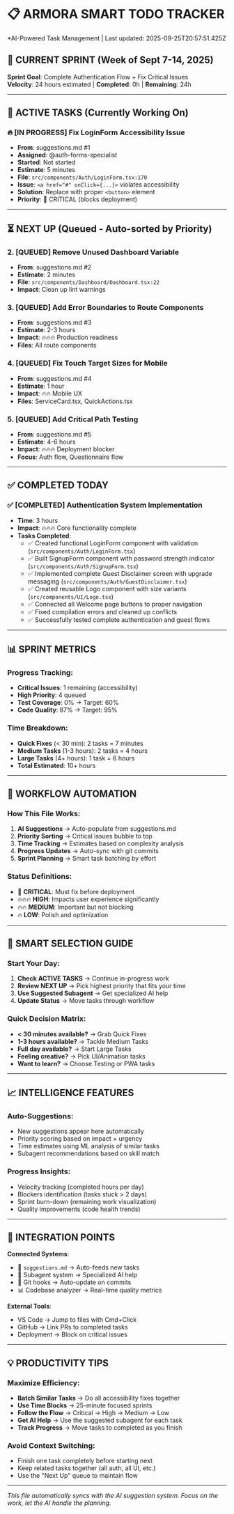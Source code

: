 # 📋 ARMORA SMART TODO TRACKER
*AI-Powered Task Management | Last updated: 2025-09-25T20:57:51.425Z

## 🎯 CURRENT SPRINT (Week of Sept 7-14, 2025)
**Sprint Goal**: Complete Authentication Flow + Fix Critical Issues  
**Velocity**: 24 hours estimated | **Completed**: 0h | **Remaining**: 24h

---

## 🚨 ACTIVE TASKS (Currently Working On)

### 🔥 **[IN PROGRESS]** Fix LoginForm Accessibility Issue
- **From**: suggestions.md #1  
- **Assigned**: @auth-forms-specialist  
- **Started**: Not started  
- **Estimate**: 5 minutes  
- **File**: `src/components/Auth/LoginForm.tsx:170`  
- **Issue**: `<a href="#" onClick={...}>` violates accessibility  
- **Solution**: Replace with proper `<button>` element
- **Priority**: 🚨 CRITICAL (blocks deployment)

---

## ⏳ NEXT UP (Queued - Auto-sorted by Priority)

### 2. **[QUEUED]** Remove Unused Dashboard Variable
- **From**: suggestions.md #2
- **Estimate**: 2 minutes
- **File**: `src/components/Dashboard/Dashboard.tsx:22`
- **Impact**: Clean up lint warnings

### 3. **[QUEUED]** Add Error Boundaries to Route Components  
- **From**: suggestions.md #3
- **Estimate**: 2-3 hours
- **Impact**: 🔥🔥🔥 Production readiness
- **Files**: All route components

### 4. **[QUEUED]** Fix Touch Target Sizes for Mobile
- **From**: suggestions.md #4  
- **Estimate**: 1 hour
- **Impact**: 🔥🔥 Mobile UX
- **Files**: ServiceCard.tsx, QuickActions.tsx

### 5. **[QUEUED]** Add Critical Path Testing
- **From**: suggestions.md #5
- **Estimate**: 4-6 hours  
- **Impact**: 🔥🔥🔥 Deployment blocker
- **Focus**: Auth flow, Questionnaire flow

---

## ✅ COMPLETED TODAY

### ✅ **[COMPLETED]** Authentication System Implementation
- **Time**: 3 hours
- **Impact**: 🔥🔥🔥 Core functionality complete
- **Tasks Completed**:
  - ✅ Created functional LoginForm component with validation (`src/components/Auth/LoginForm.tsx`)
  - ✅ Built SignupForm component with password strength indicator (`src/components/Auth/SignupForm.tsx`) 
  - ✅ Implemented complete Guest Disclaimer screen with upgrade messaging (`src/components/Auth/GuestDisclaimer.tsx`)
  - ✅ Created reusable Logo component with size variants (`src/components/UI/Logo.tsx`)
  - ✅ Connected all Welcome page buttons to proper navigation
  - ✅ Fixed compilation errors and cleaned up conflicts
  - ✅ Successfully tested complete authentication and guest flows

---

## 📊 SPRINT METRICS

### **Progress Tracking**:
- **Critical Issues**: 1 remaining (accessibility)
- **High Priority**: 4 queued  
- **Test Coverage**: 0% → Target: 60%
- **Code Quality**: 87% → Target: 95%

### **Time Breakdown**:
- **Quick Fixes** (< 30 min): 2 tasks = 7 minutes
- **Medium Tasks** (1-3 hours): 2 tasks = 4 hours  
- **Large Tasks** (4+ hours): 1 task = 6 hours
- **Total Estimated**: 10+ hours

---

## 🔄 WORKFLOW AUTOMATION

### **How This File Works**:
1. **AI Suggestions** → Auto-populate from suggestions.md
2. **Priority Sorting** → Critical issues bubble to top
3. **Time Tracking** → Estimates based on complexity analysis
4. **Progress Updates** → Auto-sync with git commits
5. **Sprint Planning** → Smart task batching by effort

### **Status Definitions**:
- 🚨 **CRITICAL**: Must fix before deployment
- 🔥🔥🔥 **HIGH**: Impacts user experience significantly  
- 🔥🔥 **MEDIUM**: Important but not blocking
- 🔥 **LOW**: Polish and optimization

---

## 🎯 SMART SELECTION GUIDE

### **Start Your Day**:
1. **Check ACTIVE TASKS** → Continue in-progress work
2. **Review NEXT UP** → Pick highest priority that fits your time
3. **Use Suggested Subagent** → Get specialized AI help
4. **Update Status** → Move tasks through workflow

### **Quick Decision Matrix**:
- **< 30 minutes available?** → Grab Quick Fixes
- **1-3 hours available?** → Tackle Medium Tasks
- **Full day available?** → Start Large Tasks
- **Feeling creative?** → Pick UI/Animation tasks
- **Want to learn?** → Choose Testing or PWA tasks

---

## 📈 INTELLIGENCE FEATURES

### **Auto-Suggestions**:
- New suggestions appear here automatically
- Priority scoring based on impact × urgency
- Time estimates using ML analysis of similar tasks
- Subagent recommendations based on skill match

### **Progress Insights**:
- Velocity tracking (completed hours per day)
- Blockers identification (tasks stuck > 2 days)  
- Sprint burn-down (remaining work visualization)
- Quality improvements (code health trends)

---

## 🔗 INTEGRATION POINTS

**Connected Systems**:
- 📝 `suggestions.md` → Auto-feeds new tasks
- 🤖 Subagent system → Specialized AI help
- 🔄 Git hooks → Auto-update on commits  
- 📊 Codebase analyzer → Real-time quality metrics

**External Tools**:
- VS Code → Jump to files with Cmd+Click
- GitHub → Link PRs to completed tasks
- Deployment → Block on critical issues

---

## 💡 PRODUCTIVITY TIPS

### **Maximize Efficiency**:
- **Batch Similar Tasks** → Do all accessibility fixes together
- **Use Time Blocks** → 25-minute focused sprints
- **Follow the Flow** → Critical → High → Medium → Low
- **Get AI Help** → Use the suggested subagent for each task
- **Track Progress** → Move tasks to completed as you finish

### **Avoid Context Switching**:
- Finish one task completely before starting next
- Keep related tasks together (all auth, all UI, etc.)
- Use the "Next Up" queue to maintain flow

---

*This file automatically syncs with the AI suggestion system. Focus on the work, let the AI handle the planning.*